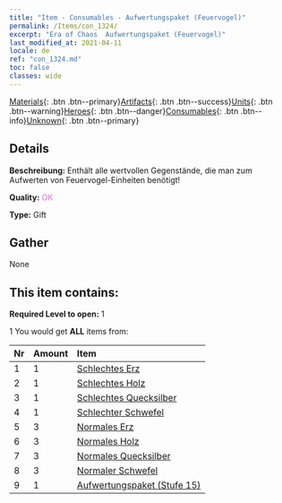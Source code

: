 ```yaml
---
title: "Item - Consumables - Aufwertungspaket (Feuervogel)"
permalink: /Items/con_1324/
excerpt: "Era of Chaos  Aufwertungspaket (Feuervogel)"
last_modified_at: 2021-04-11
locale: de
ref: "con_1324.md"
toc: false
classes: wide
---
```

 [Materials](/de/Items/){: .btn .btn--primary}[Artifacts](/de/Items/Artifacts/){: .btn .btn--success}[Units](/de/Items/Units/){: .btn .btn--warning}[Heroes](/de/Items/Heroes/){: .btn .btn--danger}[Consumables](/de/Items/Consumables/){: .btn .btn--info}[Unknown](/de/Items/Unknown/){: .btn .btn--primary}

## Details
 **Beschreibung:** Enthält alle wertvollen Gegenstände, die man zum Aufwerten von Feuervogel-Einheiten benötigt!

 **Quality:** <span style="color: #DA70D6">OK</span>

 **Type:** Gift

## Gather

  None

## This item contains:

 **Required Level to open:** 1

 1 You would get **ALL** items  from:

  | Nr | Amount |     Item    |
  |:---|:-------|:------------|
  | 1 | 1 | [Schlechtes Erz](/de/Items/mat_1/) | 
  | 2 | 1 | [Schlechtes Holz](/de/Items/mat_1/) | 
  | 3 | 1 | [Schlechtes Quecksilber](/de/Items/mat_2/) | 
  | 4 | 1 | [Schlechter Schwefel](/de/Items/mat_3/) | 
  | 5 | 3 | [Normales Erz](/de/Items/mat_6/) | 
  | 6 | 3 | [Normales Holz](/de/Items/mat_7/) | 
  | 7 | 3 | [Normales Quecksilber](/de/Items/mat_8/) | 
  | 8 | 3 | [Normaler Schwefel](/de/Items/mat_9/) | 
  | 9 | 1 | [Aufwertungspaket (Stufe 15)](/de/Items/con_1325/) | 
